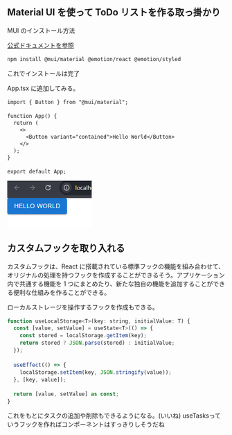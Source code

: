 ## Material UI を使って ToDo リストを作る取っ掛かり

MUI のインストール方法

[公式ドキュメントを参照
](https://mui.com/material-ui/getting-started/installation/)

```bash
npm install @mui/material @emotion/react @emotion/styled
```

これでインストールは完了

App.tsx に追加してみる。

```tsx
import { Button } from "@mui/material";

function App() {
  return (
    <>
      <Button variant="contained">Hello World</Button>
    </>
  );
}

export default App;
```

![alt text](readmeimage/image.png)

## カスタムフックを取り入れる

カスタムフックは、React に搭載されている標準フックの機能を組み合わせて、オリジナルの処理を持つフックを作成することができるそう。アプリケーション内で共通する機能を 1 つにまとめたり、新たな独自の機能を追加することができる便利な仕組みを作ることができる。

ローカルストレージを操作するフックを作成もできる。

```jsx
function useLocalStorage<T>(key: string, initialValue: T) {
  const [value, setValue] = useState<T>(() => {
    const stored = localStorage.getItem(key);
    return stored ? JSON.parse(stored) : initialValue;
  });

  useEffect(() => {
    localStorage.setItem(key, JSON.stringify(value));
  }, [key, value]);

  return [value, setValue] as const;
}
```

これをもとにタスクの追加や削除もできるようになる。(いいね) useTasksっていうフックを作ればコンポーネントはすっきりしそうだね

